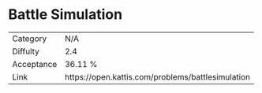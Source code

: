 # Battle Simulation

<table>
    <tr>
        <td>Category</td>
        <td>N/A</td>
    </tr>
    <tr>
        <td>Diffulty</td>
        <td>2.4</td>
    </tr>
    <tr>
        <td>Acceptance</td>
        <td>36.11 %</td>
    </tr>
    <tr>
        <td>Link</td>
        <td>https://open.kattis.com/problems/battlesimulation</td>
    </tr>
</table>